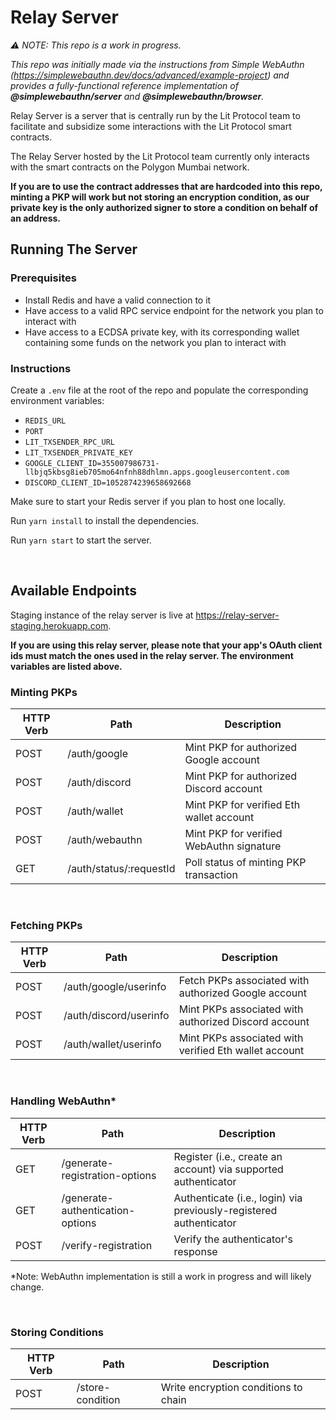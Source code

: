 # Relay Server

_⚠️ NOTE: This repo is a work in progress._

_This repo was initially made via the instructions from Simple WebAuthn (https://simplewebauthn.dev/docs/advanced/example-project) and provides a fully-functional reference implementation of **@simplewebauthn/server** and **@simplewebauthn/browser**._

Relay Server is a server that is centrally run by the Lit Protocol team to facilitate and subsidize some interactions with the Lit Protocol smart contracts.

The Relay Server hosted by the Lit Protocol team currently only interacts with the smart contracts on the Polygon Mumbai network.

**If you are to use the contract addresses that are hardcoded into this repo, minting a PKP will work but not storing an encryption condition, as our private key is the only authorized signer to store a condition on behalf of an address.**

## Running The Server

### Prerequisites

-   Install Redis and have a valid connection to it
-   Have access to a valid RPC service endpoint for the network you plan to interact with
-   Have access to a ECDSA private key, with its corresponding wallet containing some funds on the network you plan to interact with

### Instructions

Create a `.env` file at the root of the repo and populate the corresponding environment variables:

-   `REDIS_URL`
-   `PORT`
-   `LIT_TXSENDER_RPC_URL`
-   `LIT_TXSENDER_PRIVATE_KEY`
-   `GOOGLE_CLIENT_ID=355007986731-llbjq5kbsg8ieb705mo64nfnh88dhlmn.apps.googleusercontent.com`
-   `DISCORD_CLIENT_ID=1052874239658692668`

Make sure to start your Redis server if you plan to host one locally.

Run `yarn install` to install the dependencies.

Run `yarn start` to start the server.

</br>

## Available Endpoints

Staging instance of the relay server is live at https://relay-server-staging.herokuapp.com.

**If you are using this relay server, please note that your app's OAuth client ids must match the ones used in the relay server. The environment variables are listed above.**

### Minting PKPs

| HTTP Verb | Path                    | Description                              |
| --------- | ----------------------- | ---------------------------------------- |
| POST      | /auth/google            | Mint PKP for authorized Google account   |
| POST      | /auth/discord           | Mint PKP for authorized Discord account  |
| POST      | /auth/wallet            | Mint PKP for verified Eth wallet account |
| POST      | /auth/webauthn          | Mint PKP for verified WebAuthn signature |
| GET       | /auth/status/:requestId | Poll status of minting PKP transaction   |

</br>

### Fetching PKPs

| HTTP Verb | Path                   | Description                                           |
| --------- | ---------------------- | ----------------------------------------------------- |
| POST      | /auth/google/userinfo  | Fetch PKPs associated with authorized Google account  |
| POST      | /auth/discord/userinfo | Mint PKPs associated with authorized Discord account  |
| POST      | /auth/wallet/userinfo  | Mint PKPs associated with verified Eth wallet account |

</br>

### Handling WebAuthn\*

| HTTP Verb | Path                             | Description                                                        |
| --------- | -------------------------------- | ------------------------------------------------------------------ |
| GET       | /generate-registration-options   | Register (i.e., create an account) via supported authenticator     |
| GET       | /generate-authentication-options | Authenticate (i.e., login) via previously-registered authenticator |
| POST      | /verify-registration             | Verify the authenticator's response                                |

\*Note: WebAuthn implementation is still a work in progress and will likely change.

</br>

### Storing Conditions

| HTTP Verb | Path             | Description                          |
| --------- | ---------------- | ------------------------------------ |
| POST      | /store-condition | Write encryption conditions to chain |

